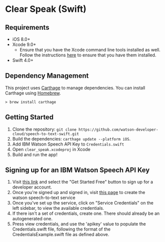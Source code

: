 # Clear Speak (Swift)

## Requirements

- iOS 8.0+
- Xcode 9.0+
  - Ensure that you have the Xcode command line tools installed as well. Follow the instructions [here](https://www.embarcadero.com/starthere/xe5/mobdevsetup/ios/en/installing_the_commandline_tools.html) to ensure that you have them installed.
- Swift 4.0+

## Dependency Management

This project uses [Carthage](https://github.com/Carthage/Carthage) to manage dependencies. You can install Carthage using [Homebrew](http://brew.sh/).

```
> brew install carthage
```

## Getting Started

1. Clone the repository: `git clone https://github.com/watson-developer-cloud/speech-to-text-swift.git`
2. Build the dependencies: `carthage update --platform iOS`. 
3. Add IBM Watson Speech API Key to `Credentials.swift`
4. Open `clear_speak.xcodeproj` in Xcode
5. Build and run the app!


## Signing up for an IBM Watson Speech API Key
1. Visit [this link](https://www.ibm.com/watson/services/speech-to-text/) and select the "Get Started Free" button to sign up for a developer account.
2. Once you're signed up and signed in, visit [this page](https://cloud.ibm.com/catalog/services/speech-to-text) to create the watson speech-to-text service
3. Once you've set up the service, click on "Service Credentials" on the left sidebar, to view the available credentials.
4. If there isn't a set of credentials, create one. There should already be an autogenerated one. 
5. Press view credentials, and use the 'apikey' value to populate the Credentials.swift file, following the format of the CredentialsExample.swift file as defined above. 
